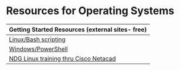 Resources for Operating Systems
===============================

| Getting Started Resources (external sites- free)                                                   |
|----------------------------------------------------------------------------------------------------|
| [Linux/Bash scripting](http://overthewire.org/wargames/)                                           |
| [Windows/PowerShell](https://underthewire.tech/wargames.htm)                                       |
| [NDG Linux training thru Cisco Netacad](https://www.netacad.com/courses/os-it/ndg-linux-unhatched) |
